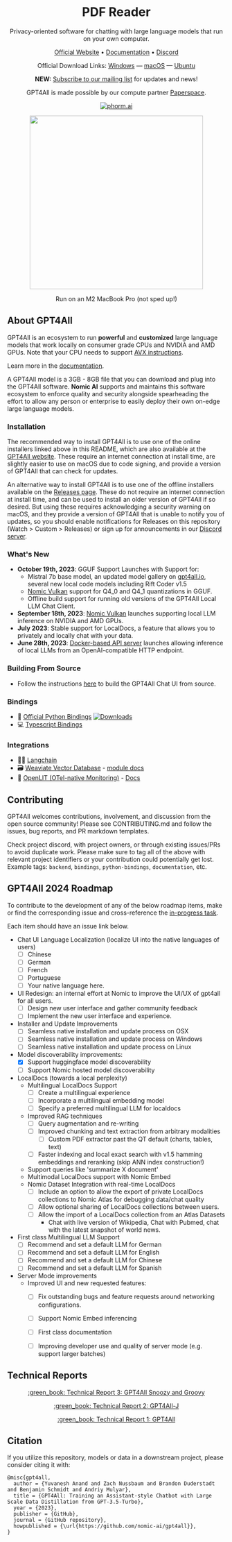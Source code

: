 <h1 align="center">PDF Reader</h1>
<p align="center">Privacy-oriented software for chatting with large language models that run on your own computer.</p>
<p align="center">
  <a href="https://gpt4all.io">Official Website</a> &bull; <a href="https://docs.gpt4all.io">Documentation</a> &bull; <a href="https://discord.gg/mGZE39AS3e">Discord</a>
</p>
<p align="center">
  Official Download Links: <a href="https://gpt4all.io/installers/gpt4all-installer-win64.exe">Windows</a> &mdash; <a href="https://gpt4all.io/installers/gpt4all-installer-darwin.dmg">macOS</a> &mdash; <a href="https://gpt4all.io/installers/gpt4all-installer-linux.run">Ubuntu</a>
</p>
<p align="center">
  <b>NEW:</b> <a href="https://forms.nomic.ai/gpt4all-release-notes-signup">Subscribe to our mailing list</a> for updates and news!
</p>
<p align="center">
GPT4All is made possible by our compute partner <a href="https://www.paperspace.com/">Paperspace</a>.
</p>
<p align="center">
 <a href="https://www.phorm.ai/query?projectId=755eecd3-24ad-49cc-abf4-0ab84caacf63"><img src="https://img.shields.io/badge/Phorm-Ask_AI-%23F2777A.svg" alt="phorm.ai"></a>
</p>

<p align="center">
  <img width="auto" height="400" src="https://github.com/nomic-ai/gpt4all/assets/14168726/495fce3e-769b-4e5a-a394-99f072ac4d29">
</p>
<p align="center">
Run on an M2 MacBook Pro (not sped up!)
</p>


## About GPT4All

GPT4All is an ecosystem to run **powerful** and **customized** large language models that work locally on consumer grade CPUs and NVIDIA and AMD GPUs. Note that your CPU needs to support [AVX instructions](https://en.wikipedia.org/wiki/Advanced_Vector_Extensions).

Learn more in the [documentation](https://docs.gpt4all.io).

A GPT4All model is a 3GB - 8GB file that you can download and plug into the GPT4All software. **Nomic AI** supports and maintains this software ecosystem to enforce quality and security alongside spearheading the effort to allow any person or enterprise to easily deploy their own on-edge large language models.


### Installation

The recommended way to install GPT4All is to use one of the online installers linked above in this README, which are also available at the [GPT4All website](https://gpt4all.io/). These require an internet connection at install time, are slightly easier to use on macOS due to code signing, and provide a version of GPT4All that can check for updates.

An alternative way to install GPT4All is to use one of the offline installers available on the [Releases page](https://github.com/nomic-ai/gpt4all/releases). These do not require an internet connection at install time, and can be used to install an older version of GPT4All if so desired. But using these requires acknowledging a security warning on macOS, and they provide a version of GPT4All that is unable to notify you of updates, so you should enable notifications for Releases on this repository (Watch > Custom > Releases) or sign up for announcements in our [Discord server](https://discord.gg/mGZE39AS3e).


### What's New
- **October 19th, 2023**: GGUF Support Launches with Support for:
    - Mistral 7b base model, an updated model gallery on [gpt4all.io](https://gpt4all.io), several new local code models including Rift Coder v1.5
    - [Nomic Vulkan](https://blog.nomic.ai/posts/gpt4all-gpu-inference-with-vulkan) support for Q4\_0 and Q4\_1 quantizations in GGUF.
    - Offline build support for running old versions of the GPT4All Local LLM Chat Client.
- **September 18th, 2023**: [Nomic Vulkan](https://blog.nomic.ai/posts/gpt4all-gpu-inference-with-vulkan) launches supporting local LLM inference on NVIDIA and AMD GPUs.
- **July 2023**: Stable support for LocalDocs, a feature that allows you to privately and locally chat with your data.
- **June 28th, 2023**: [Docker-based API server] launches allowing inference of local LLMs from an OpenAI-compatible HTTP endpoint.

[Docker-based API server]: https://github.com/nomic-ai/gpt4all/tree/cef74c2be20f5b697055d5b8b506861c7b997fab/gpt4all-api


### Building From Source

* Follow the instructions [here](gpt4all-chat/build_and_run.md) to build the GPT4All Chat UI from source.


### Bindings

* :snake: <a href="https://github.com/nomic-ai/gpt4all/tree/main/gpt4all-bindings/python">Official Python Bindings</a> [![Downloads](https://static.pepy.tech/badge/gpt4all/week)](https://pepy.tech/project/gpt4all)
* :computer: <a href="https://github.com/nomic-ai/gpt4all/tree/main/gpt4all-bindings/typescript">Typescript Bindings</a>


### Integrations

* :parrot::link: [Langchain](https://python.langchain.com/en/latest/modules/models/llms/integrations/gpt4all.html)
* :card_file_box: [Weaviate Vector Database](https://github.com/weaviate/weaviate) - [module docs](https://weaviate.io/developers/weaviate/modules/retriever-vectorizer-modules/text2vec-gpt4all)
* :telescope: [OpenLIT (OTel-native Monitoring)](https://github.com/openlit/openlit) - [Docs](https://docs.openlit.io/latest/integrations/gpt4all)


## Contributing
GPT4All welcomes contributions, involvement, and discussion from the open source community!
Please see CONTRIBUTING.md and follow the issues, bug reports, and PR markdown templates.

Check project discord, with project owners, or through existing issues/PRs to avoid duplicate work.
Please make sure to tag all of the above with relevant project identifiers or your contribution could potentially get lost.
Example tags: `backend`, `bindings`, `python-bindings`, `documentation`, etc.


## GPT4All 2024 Roadmap
To contribute to the development of any of the below roadmap items, make or find the corresponding issue and cross-reference the [in-progress task](https://github.com/orgs/nomic-ai/projects/2/views/1).

Each item should have an issue link below.

- Chat UI Language Localization (localize UI into the native languages of users)
    - [ ] Chinese
    - [ ] German
    - [ ] French
    - [ ] Portuguese
    - [ ] Your native language here. 
- UI Redesign: an internal effort at Nomic to improve the UI/UX of gpt4all for all users.
    - [ ] Design new user interface and gather community feedback
    - [ ] Implement the new user interface and experience.
- Installer and Update Improvements
    - [ ] Seamless native installation and update process on OSX
    - [ ] Seamless native installation and update process on Windows
    - [ ] Seamless native installation and update process on Linux
- Model discoverability improvements:
    - [x] Support huggingface model discoverability
    - [ ] Support Nomic hosted model discoverability
- LocalDocs (towards a local perplexity)
    - Multilingual LocalDocs Support
        - [ ] Create a multilingual experience
        - [ ] Incorporate a multilingual embedding model
        - [ ] Specify a preferred multilingual LLM for localdocs
    - Improved RAG techniques
        - [ ] Query augmentation and re-writing
        - [ ] Improved chunking and text extraction from arbitrary modalities
            - [ ] Custom PDF extractor past the QT default (charts, tables, text)
        - [ ] Faster indexing and local exact search with v1.5 hamming embeddings and reranking (skip ANN index construction!)
    - Support queries like 'summarize X document'
    - Multimodal LocalDocs support with Nomic Embed
    - Nomic Dataset Integration with real-time LocalDocs
        - [ ] Include an option to allow the export of private LocalDocs collections to Nomic Atlas for debugging data/chat quality
        - [ ] Allow optional sharing of LocalDocs collections between users.
        - [ ] Allow the import of a LocalDocs collection from an Atlas Datasets
            - Chat with live version of Wikipedia, Chat with Pubmed, chat with the latest snapshot of world news.
- First class Multilingual LLM Support
    - [ ] Recommend and set a default LLM for German
    - [ ] Recommend and set a default LLM for English
    - [ ] Recommend and set a default LLM for Chinese
    - [ ] Recommend and set a default LLM for Spanish

- Server Mode improvements
    - Improved UI and new requested features:
        - [ ] Fix outstanding bugs and feature requests around networking configurations.
        - [ ] Support Nomic Embed inferencing
        - [ ] First class documentation
        - [ ] Improving developer use and quality of server mode (e.g. support larger batches)


## Technical Reports

<p align="center">
<a href="https://gpt4all.io/reports/GPT4All_Technical_Report_3.pdf">:green_book: Technical Report 3: GPT4All Snoozy and Groovy </a>
</p>

<p align="center">
<a href="https://static.nomic.ai/gpt4all/2023_GPT4All-J_Technical_Report_2.pdf">:green_book: Technical Report 2: GPT4All-J </a>
</p>

<p align="center">
<a href="https://s3.amazonaws.com/static.nomic.ai/gpt4all/2023_GPT4All_Technical_Report.pdf">:green_book: Technical Report 1: GPT4All</a>
</p>


## Citation

If you utilize this repository, models or data in a downstream project, please consider citing it with:
```
@misc{gpt4all,
  author = {Yuvanesh Anand and Zach Nussbaum and Brandon Duderstadt and Benjamin Schmidt and Andriy Mulyar},
  title = {GPT4All: Training an Assistant-style Chatbot with Large Scale Data Distillation from GPT-3.5-Turbo},
  year = {2023},
  publisher = {GitHub},
  journal = {GitHub repository},
  howpublished = {\url{https://github.com/nomic-ai/gpt4all}},
}
```
